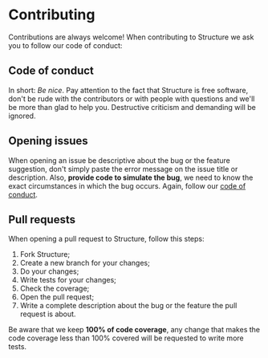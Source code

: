 # Contributing

Contributions are always welcome! When contributing to Structure we ask you to follow our code of conduct:

## Code of conduct

In short: _Be nice_. Pay attention to the fact that Structure is free software, don't be rude with the contributors or with people with questions and we'll be more than glad to help you. Destructive criticism and demanding will be ignored.

## Opening issues

When opening an issue be descriptive about the bug or the feature suggestion, don't simply paste the error message on the issue title or description. Also, **provide code to simulate the bug**, we need to know the exact circumstances in which the bug occurs. Again, follow our [code of conduct](#code-of-conduct).

## Pull requests

When opening a pull request to Structure, follow this steps:

1. Fork Structure;
2. Create a new branch for your changes;
3. Do your changes;
4. Write tests for your changes;
5. Check the coverage;
6. Open the pull request;
7. Write a complete description about the bug or the feature the pull request is about.

Be aware that we keep **100% of code coverage**, any change that makes the code coverage less than 100% covered will be requested to write more tests.
